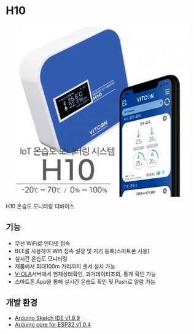 # H10
<p align="center"> <img src="./img/h10.jpg" style="display:block;margin:auto;"> </p>
H10 온습도 모니터링 디바이스

## 기능
  + 무선 WiFi로 인터넷 접속
  + BLE를 사용하여 Wifi 접속 설정 및 기기 등록(스마트폰 사용)
  + 실시간 온습도 모니터링
  + 제품에서 최대100m 거리까지 센서 설치 가능
  + [V-OLA](https://v-ola.com)서버에서 현재상태확인, 과거데이터조회, 통계 확인 가능
  + 스마트폰 App을 통해 실시간 온습도 확인 및 Push로 알람 가능
  
## 개발 환경
  + [Arduino Sketch IDE v1.8.9](https://www.arduino.cc/en/Main/Software)
  + [Arduino core for ESP32 v1.0.4](https://github.com/espressif/arduino-esp32)
  
